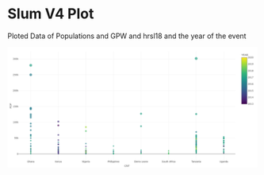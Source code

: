 # Slum V4 Plot
<p>
Ploted Data of Populations and GPW and hrsl18 and the year of the event
</p>
<a href="https://rstudio-pubs-static.s3.amazonaws.com/889355_da1b5e6bfded4ecd9f4d2091303f8065.html">
  <img src="https://raw.githubusercontent.com/sherif-abdallah/slum_v4/main/plot.png">
</a>
